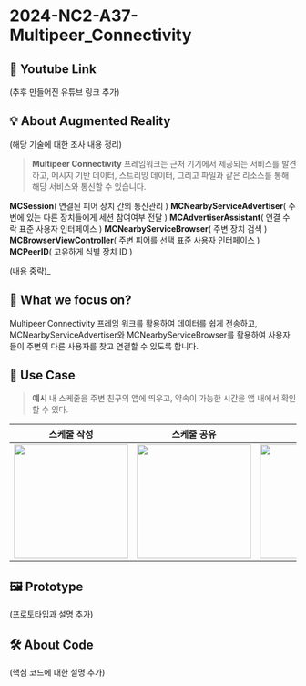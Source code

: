 # 2024-NC2-A37-Multipeer_Connectivity
## 🎥 Youtube Link
(추후 만들어진 유튜브 링크 추가)
## 💡 About Augmented Reality
(해당 기술에 대한 조사 내용 정리)
> **Multipeer Connectivity** 프레임워크는 근처 기기에서 제공되는 서비스를 발견하고, 메시지 기반 데이터, 스트리밍 데이터, 그리고 파일과 같은 리소스를 통해 해당 서비스와 통신할 수 있습니다. <br/>


**MCSession**( 연결된 피어 장치 간의 통신관리 )
**MCNearbyServiceAdvertiser**( 주변에 있는 다른 장치들에게 세션 참여여부 전달 )
**MCAdvertiserAssistant**( 연결 수락 표준 사용자 인터페이스 )
**MCNearbyServiceBrowser**( 주변 장치 검색 )
**MCBrowserViewController**( 주변 피어를 선택 표준 사용자 인터페이스 )
**MCPeerID**( 고유하게 식별 장치 ID )

(내용 중략)_
## 🎯 What we focus on?
>  
Multipeer Connectivity 프레임 워크를 활용하여 데이터를 쉽게 전송하고, MCNearbyServiceAdvertiser와 MCNearbyServiceBrowser를 활용하여 사용자들이 주변의 다른 사용자를 찾고 연결할 수 있도록 합니다. <br/> 

## 💼 Use Case
> **예시** 내 스케줄을 주변 친구의 앱에 띄우고, 약속이 가능한 시간을 앱 내에서 확인할 수 있다.<br/> 

| 스케줄 작성 | 스케줄 공유 | 공유 알림 | 스케줄 종합 | 스케줄 확정 | 
|--|--|--|--|--|
|<img src="https://github.com/DeveloperAcademy-POSTECH/2024-NC2-A37-Multipeer_Connectivity/assets/88663477/498427fb-eff7-4729-bb32-3eb614bcdcd9" width=200> |<img src="https://github.com/DeveloperAcademy-POSTECH/2024-NC2-A37-Multipeer_Connectivity/assets/88663477/ff782ee1-52c7-45e5-9b11-8c8b7c86275c" width=200> |<img src="https://github.com/DeveloperAcademy-POSTECH/2024-NC2-A37-Multipeer_Connectivity/assets/88663477/9a499712-e233-493e-a0ae-c887322ea8d6" width=200>|<img src="https://github.com/DeveloperAcademy-POSTECH/2024-NC2-A37-Multipeer_Connectivity/assets/88663477/2f663010-6b44-4d62-b724-cba98d874ec6" width=200> |<img src="https://github.com/DeveloperAcademy-POSTECH/2024-NC2-A37-Multipeer_Connectivity/assets/88663477/6ef77423-1f94-407e-afeb-69ba5b757613" width=200> |

## 🖼️ Prototype
(프로토타입과 설명 추가)
## 🛠️ About Code
(핵심 코드에 대한 설명 추가)

